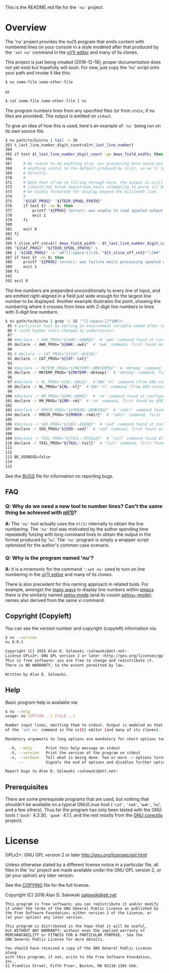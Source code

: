This is the README.md file for the `'nu'` project.

# Overview

The 'nu' project provides the nu(1) program that emits content with numbered
lines on your console in a style modeled after that produced by the `'set nu'`
command in the [vi(1) editor][VI_WIKIPEDIA] and many of its clones.

This project is just being created (2016-12-18); proper documentation does not
yet exist but hopefully will soon. For now, just copy the 'nu' script onto
your path and invoke it like this:

``` bash
$ nu some-file some-other-file
```
or
``` bash
$ cat some-file some-other-file | nu
```

The program numbers lines from any specified files (or from `stdin`, if no
files are provided). The output is emitted on `stdout`.

To give an idea of how this is used, here's an example of `'nu'` being run on
its own source file:


``` bash
$ nu path/to/bin/nu | tail -n 30
363 t_last_line_number_digit_count=${#t_last_line_number}
364 
365 if test $t_last_line_number_digit_count -ge $max_field_width; then
366 
367     # No reason to do anything else; our processing here would not be adding
368     # anything useful to the default produced by nl(1), so we'll just show it
369     # directly.
370     #
371     # Note that if we're falling through here, the output is still predictable
372     # (should not break downstream tools attempting to parse it) but will not
373     # be nicely formatted for display beyond the billionth line.
374     #
375     "${CAT_PROG}" "${TDIR_SPOOL_FPATH}"
376     if test $? -ne 0; then
377         printf "${PROG} (error): was unable to read spooled output from temporary file \"%s\"; bailing out\n" "${TDIR_SPOOL_FPATH}" 1>&2
378         exit 1
379     fi
380 
381     exit 0
382 fi
383 
384 t_slice_off_cnt=$(( $max_field_width - $t_last_line_number_digit_count ))
385 "${CAT_PROG}" "${TDIR_SPOOL_FPATH}" \
386 | "${SED_PROG}" -e 's#^[[:space:]]\{0,'"${t_slice_off_cnt}"'\}##'
387 if test $? -ne 0; then
388     printf "${PROG} (error): was failure while processing spooled output from temporary file \"%s\"; bailing out\n" "${TDIR_SPOOL_FPATH}" 1>&2
389     exit 1
390 fi
391 
392 exit 0
```

The line numbers are prepended unconditionally to every line of input, and are
emitted right-aligned in a field just wide enough for the largest line number
to be displayed. Another example illustrates the point, showing the numbering
where it crosses from lines with 2-digit line numbers to lines with 3-digit
line numbers:


``` bash
$ nu path/to/bin/nu | grep -C 15 '^[[:space:]]*100\>'
 85 # particular tool by setting an environment variable named after the tool
 86 # (with hyphen chars changed to underscores).
 87 
 88 #declare -r AWK_PROG="${AWK:-@AWK@}"  # 'awk' command found at configure time 
 89 declare -r AWK_PROG="${AWK:-awk}"  # 'awk' command, first found on $PATH
 90 
 91 # declare -r CAT_PROG="${CAT:-@CAT@}"
 92 declare -r CAT_PROG="${CAT:-cat}"
 93 
 94 #declare -r MKTEMP_PROG="${MKTEMP:-@MKTEMP@}"  # 'mktemp' command found at configure time 
 95 declare -r MKTEMP_PROG="${MKTEMP:-mktemp}"  # 'mktemp' command, first found on $PATH
 96 
 97 #declare -r NL_PROG="${NL:-@NL@}"  # GNU 'nl' command (from GNU coreutils) found at configure time 
 98 declare -r NL_PROG="${NL:-nl}"  # GNU 'nl' command (from GNU coreutils), first found on $PATH
 99 
100 #declare -r RM_PROG="${RM:-@RM@}"  # 'rm' command found at configure time 
101 declare -r RM_PROG="${RM:-rm}"  # 'rm' command, first found on $PATH
102 
103 #declare -r RMDIR_PROG="${RMDIR:-@RMDIR@}"  # 'rmdir' command found at configure time 
104 declare -r RMDIR_PROG="${RMDIR:-rmdir}"  # 'rmdir' command, first found on $PATH
105 
106 #declare -r SED_PROG="${SED:-@SED@}"  # 'sed' command found at configure time 
107 declare -r SED_PROG="${SED:-sed}"  # 'sed' command, first found on $PATH
108 
109 #declare -r TAIL_PROG="${TAIL:-@TAIL@}"  # 'tail' command found at configure time 
110 declare -r TAIL_PROG="${TAIL:-tail}"  # 'tail' command, first found on $PATH
111 
112 
113 BE_VERBOSE=false
114 
115 
```

See the [BUGS] file for information on reporting bugs.


## FAQ

### Q: Why do we need a new tool to number lines? Can't the same thing be achieved with [nl(1)][NL_WIKIPEDIA]?

**A:** The `'nu'` tool actually uses the `nl(1)` internally to obtain the line
numbering. The `'nu'` tool was motivated by the author spending time
repeatedly futzing with long command lines to obtain the output in the format
produced by '`nu`'. The `'nu'` program is simply a wrapper script optimized
for the author's common case scenario.

### Q: Why is the program named 'nu'?

**A:** It is a mnemonic for the command `':set nu'` used to turn on line numbering in the [vi(1) editor][VI_WIKIPEDIA] and many of its clones.

There is also precedent for this naming approach in related tools. For
example, amongst the [many ways][EMACS_LINENUM] to display line numbers within
[emacs][EMACS] there is the similarly named [setnu-mode][SETNU_EL] (and its
cousin [setnu+-mode][SETNU_PLUS_EL]), names also derived from the same vi
command.


## Copyright (Copyleft)

You can see the version number and copyright (copyleft) information via:
``` bash
$ nu --version
nu 0.0.1

Copyright (C) 2016 Alan D. Salewski <salewski@att.net>
License GPLv2+: GNU GPL version 2 or later <http://gnu.org/licenses/gpl.html>.
This is free software: you are free to change and redistribute it.
There is NO WARRANTY, to the extent permitted by law.

Written by Alan D. Salewski.
```


## Help

Basic program help is available via:

``` bash
$ nu --help
usage: nu [OPTION...] [FILE...]

Number input lines, emitting them to stdout. Output is modeled on that
of the 'set nu' command in the vi(1) editor (and many of its clones).

Mandatory arguments to long options are mandatory for short options too.

  -h, --help      Print this help message on stdout
  -V, --version   Print the version of the program on stdout
  -v, --verbose   Tell what is being done. Two or more -v options turns on tracing (set -x)
      --          Signals the end of options and disables further options processing.

Report bugs to Alan D. Salewski <salewski@att.net>
```


## Prerequisites

There are some prerequisite programs that are used, but nothing that shouldn't
be available on a typical GNU/Linux host (`'cat'`, `'sed'`, '`awk'`, '`nu`',
and a few others). Thus far the program has only been tested with the GNU
tools (`'bash'` 4.3.30, `'gawk'` 4.1.1, and the rest mostly from the
[GNU coreutils][GNU_COREUTILS] project).


# License

GPLv2+: GNU GPL version 2 or later <http://gnu.org/licenses/gpl.html>

Unless otherwise stated by a different license notice in a particular file,
all files in the `nu' project are made available under the GNU GPL version 2,
or (at your option) any later version.

See the [COPYING] file for the full license.

Copyright (C) 2016 Alan D. Salewski <salewski@att.net>

    This program is free software; you can redistribute it and/or modify
    it under the terms of the GNU General Public License as published by
    the Free Software Foundation; either version 2 of the License, or
    (at your option) any later version.

    This program is distributed in the hope that it will be useful,
    but WITHOUT ANY WARRANTY; without even the implied warranty of
    MERCHANTABILITY or FITNESS FOR A PARTICULAR PURPOSE.  See the
    GNU General Public License for more details.

    You should have received a copy of the GNU General Public License along
    with this program; if not, write to the Free Software Foundation, Inc.,
    51 Franklin Street, Fifth Floor, Boston, MA 02110-1301 USA.



[BUGS]:          https://github.com/salewski/nu/blob/master/BUGS

[COPYING]:       https://github.com/salewski/nu/blob/master/COPYING

[EMACS]:         https://www.gnu.org/software/emacs/
[EMACS_LINENUM]: https://www.emacswiki.org/emacs/LineNumbers
[NL_WIKIPEDIA]:  https://en.wikipedia.org/wiki/Nl_(Unix)
[SETNU_EL]:      https://www.emacswiki.org/emacs/setnu.el
[SETNU_PLUS_EL]: https://www.emacswiki.org/emacs/setnu+.el
[VI_WIKIPEDIA]:  https://en.wikipedia.org/wiki/Vi
[GNU_COREUTILS]: https://www.gnu.org/software/coreutils/coreutils.html
